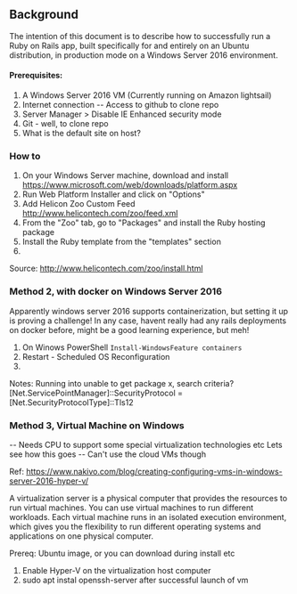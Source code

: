 ## Background

The intention of this document is to describe how to successfully run a Ruby on Rails app, built specifically for and entirely on an Ubuntu distribution, in production mode on a Windows Server 2016 environment.

#### Prerequisites:

1. A Windows Server 2016 VM (Currently running on Amazon lightsail)
2. Internet connection -- Access to github to clone repo
3. Server Manager > Disable IE Enhanced security mode
4. Git - well, to clone repo
5. What is the default site on host?


### How to

1. On your Windows Server machine, download and install https://www.microsoft.com/web/downloads/platform.aspx
2. Run Web Platform Installer and click on "Options"
3. Add Helicon Zoo Custom Feed http://www.helicontech.com/zoo/feed.xml
4. From the "Zoo" tab, go to "Packages" and install the Ruby hosting package
5. Install the Ruby template from the "templates" section
6. 







Source: http://www.helicontech.com/zoo/install.html


### Method 2, with docker on Windows Server 2016

Apparently windows server 2016 supports containerization, but setting it up is proving a challenge!
In any case, havent really had any rails deployments on docker before, might be a good learning experience, but meh!

1. On Winows PowerShell `Install-WindowsFeature containers`
2. Restart - Scheduled OS Reconfiguration
3. 


Notes:
Running into unable to get package x, search criteria?
[Net.ServicePointManager]::SecurityProtocol = [Net.SecurityProtocolType]::Tls12

### Method 3, Virtual Machine on Windows 
-- Needs CPU to support some special virtualization technologies etc
Lets see how this goes -- Can't use the cloud VMs though

Ref: https://www.nakivo.com/blog/creating-configuring-vms-in-windows-server-2016-hyper-v/

A virtualization server is a physical computer that provides the resources to run virtual machines. 
You can use virtual machines to run different workloads. Each virtual machine runs in an isolated execution environment, which gives you the flexibility to run different operating systems and applications on one physical computer.


Prereq:
Ubuntu image, or you can download during install
etc
1. Enable Hyper-V on the virtualization host computer
2. sudo apt instal openssh-server after successful launch of vm
